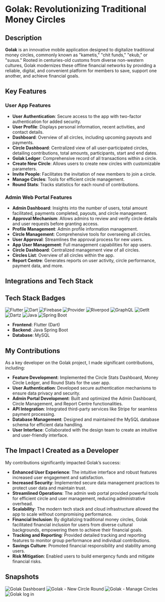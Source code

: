 # Golak: Revolutionizing Traditional Money Circles

## Description
**Golak** is an innovative mobile application designed to digitalize traditional money circles, commonly known as "kametis," "chit funds," "ekub," or "susus." Rooted in centuries-old customs from diverse non-western cultures, Golak modernizes these offline financial networks by providing a reliable, digital, and convenient platform for members to save, support one another, and achieve financial goals.

## Key Features

### User App Features
- **User Authentication**: Secure access to the app with two-factor authentication for added security.
- **User Profile**: Displays personal information, recent activities, and contact details.
- **Dashboard**: Overview of all circles, including upcoming payouts and payments.
- **Circle Dashboard**: Centralized view of all user-participated circles, detailing contributions, total amounts, participants, start and end dates.
- **Golak Ledger**: Comprehensive record of all transactions within a circle.
- **Create New Circle**: Allows users to create new circles with customizable parameters.
- **Invite People**: Facilitates the invitation of new members to join a circle.
- **Manage Circles**: Tools for efficient circle management.
- **Round Stats**: Tracks statistics for each round of contributions.

### Admin Web Portal Features
- **Admin Dashboard**: Insights into the number of users, total amount facilitated, payments completed, payouts, and circle management.
- **Approval Mechanism**: Allows admins to review and verify circle details and user requests before granting access.
- **Profile Management**: Admin profile information management.
- **Circle Management**: Comprehensive tools for overseeing all circles.
- **User Approval**: Streamlines the approval process for new users.
- **App User Management**: Full management capabilities for app users.
- **Circle Dashboard**: Centralized management view of all circles.
- **Circles List**: Overview of all circles within the app.
- **Report Centre**: Generates reports on user activity, circle performance, payment data, and more.

## Integrations and Tech Stack

## Tech Stack Badges

![Flutter](https://img.shields.io/badge/Flutter-3.7.7-blue?logo=flutter&logoColor=white)
![Dart](https://img.shields.io/badge/Dart-3.0.0-blue?logo=dart&logoColor=white)
![Firebase](https://img.shields.io/badge/Firebase-10.4.0-yellow?logo=firebase&logoColor=white)
![Provider](https://img.shields.io/badge/Provider-6.1.0-blue?logo=flutter&logoColor=white)
![Riverpod](https://img.shields.io/badge/Riverpod-2.2.0-blue?logo=flutter&logoColor=white)
![GraphQL](https://img.shields.io/badge/GraphQL-16.0.0-E434AA?logo=graphql&logoColor=white)
![GetIt](https://img.shields.io/badge/GetIt-7.2.0-blue?logo=flutter&logoColor=white)
![Dartz](https://img.shields.io/badge/Dartz-0.10.0-blue?logo=flutter&logoColor=white)
![Java](https://img.shields.io/badge/Java-17-blue?logo=java&logoColor=white)
![Spring Boot](https://img.shields.io/badge/Spring%20Boot-2.7.4-green?logo=spring&logoColor=white)


- **Frontend**: Flutter (Dart)
- **Backend**: Java Spring Boot
- **Database**: MySQL

## My Contributions
As a key developer on the Golak project, I made significant contributions, including:

- **Feature Development**: Implemented the Circle Stats Dashboard, Money Circle Ledger, and Round Stats for the user app.
- **User Authentication**: Developed secure authentication mechanisms to ensure data privacy and security.
- **Admin Portal Development**: Built and optimized the Admin Dashboard, Circle Management, and Report Centre functionalities.
- **API Integration**: Integrated third-party services like Stripe for seamless payment processing.
- **Database Management**: Designed and maintained the MySQL database schema for efficient data handling.
- **User Interface**: Collaborated with the design team to create an intuitive and user-friendly interface.

## The Impact I Created as a Developer
My contributions significantly impacted Golak’s success:

- **Enhanced User Experience**: The intuitive interface and robust features increased user engagement and satisfaction.
- **Increased Security**: Implemented secure data management practices to protect user data and maintain trust.
- **Streamlined Operations**: The admin web portal provided powerful tools for efficient circle and user management, reducing administrative overhead.
- **Scalability**: The modern tech stack and cloud infrastructure allowed the app to scale without compromising performance.
- **Financial Inclusion**: By digitalizing traditional money circles, Golak facilitated financial inclusion for users from diverse cultural backgrounds, empowering them to achieve their financial goals.
- **Tracking and Reporting**: Provided detailed tracking and reporting features to monitor group performance and individual contributions.
- **Savings Culture**: Promoted financial responsibility and stability among users.
- **Risk Mitigation**: Enabled users to build emergency funds and mitigate financial risks.

## Snapshots
![Golak Dashboard](https://github.com/user-attachments/assets/76f434a3-210b-4ec7-8afb-99a986daa5e9)
![Golak - New Circle Round](https://github.com/user-attachments/assets/9397c69a-f18a-447f-aa33-d6b27ee2aeca)
![Golak - Manage Circles](https://github.com/user-attachments/assets/5fcfdd71-9d5c-417a-b867-d56b885f09bd)
![Golak log in](https://github.com/user-attachments/assets/11a05fe8-e53f-4b73-adaa-80e2ffd58ab9)



